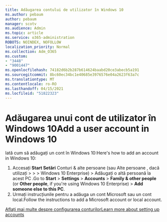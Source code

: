 ```yaml
---
title: Adăugarea contului de utilizator în Windows 10
ms.author: pebaum
author: pebaum
manager: scotv
ms.audience: Admin
ms.topic: article
ms.service: o365-administration
ROBOTS: NOINDEX, NOFOLLOW
localization_priority: Normal
ms.collection: Adm_O365
ms.custom:
- "3448"
- "9001447"
ms.openlocfilehash: 74182d6b2b287b614624baabd20ce3abecb5a191
ms.sourcegitcommit: 8bc60ec34bc1e40685e3976576e04a2623f63a7c
ms.translationtype: MT
ms.contentlocale: ro-RO
ms.lasthandoff: 04/15/2021
ms.locfileid: "51822323"
---
```

# <a name="add-a-user-account-in-windows-10"></a><span data-ttu-id="73ecc-102">Adăugarea unui cont de utilizator în Windows 10</span><span class="sxs-lookup"><span data-stu-id="73ecc-102">Add a user account in Windows 10</span></span>

<span data-ttu-id="73ecc-103">Iată cum să adăugați un cont în Windows 10:</span><span class="sxs-lookup"><span data-stu-id="73ecc-103">Here's how to add an account in Windows 10:</span></span>

1. <span data-ttu-id="73ecc-104">Accesați **Start Setări** Conturi & alte persoane (sau Alte persoane , dacă utilizați  >    >    >   Windows 10 Enterprise) >  Adăugați o altă persoană la acest PC .</span><span class="sxs-lookup"><span data-stu-id="73ecc-104">Go to **Start** > **Settings** > **Accounts** > **Family & other people** (or **Other people**, if you're using Windows 10 Enterprise) > **Add someone else to this PC**.</span></span>
2. <span data-ttu-id="73ecc-105">Urmați instrucțiunile pentru a adăuga un cont Microsoft sau un cont local.</span><span class="sxs-lookup"><span data-stu-id="73ecc-105">Follow the instructions to add a Microsoft account or local account.</span></span>

[<span data-ttu-id="73ecc-106">Aflați mai multe despre configurarea conturilor</span><span class="sxs-lookup"><span data-stu-id="73ecc-106">Learn more about setting up accounts</span></span>](https://support.microsoft.com/help/17197/)